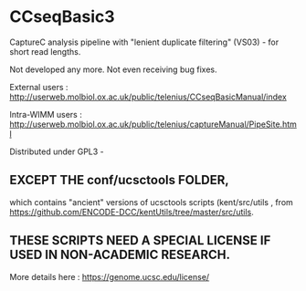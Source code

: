 # CCseqBasic3
CaptureC analysis pipeline with "lenient duplicate filtering" (VS03) - for short read lengths. 

Not developed any more. Not even receiving bug fixes.

External users : http://userweb.molbiol.ox.ac.uk/public/telenius/CCseqBasicManual/index

Intra-WIMM users : http://userweb.molbiol.ox.ac.uk/public/telenius/captureManual/PipeSite.html

Distributed under GPL3 - 

## **EXCEPT THE conf/ucsctools FOLDER**,

which contains "ancient" versions of ucsctools scripts 
(kent/src/utils , from https://github.com/ENCODE-DCC/kentUtils/tree/master/src/utils. 

## **THESE SCRIPTS NEED A SPECIAL LICENSE IF USED IN NON-ACADEMIC RESEARCH.**

More details here : https://genome.ucsc.edu/license/

